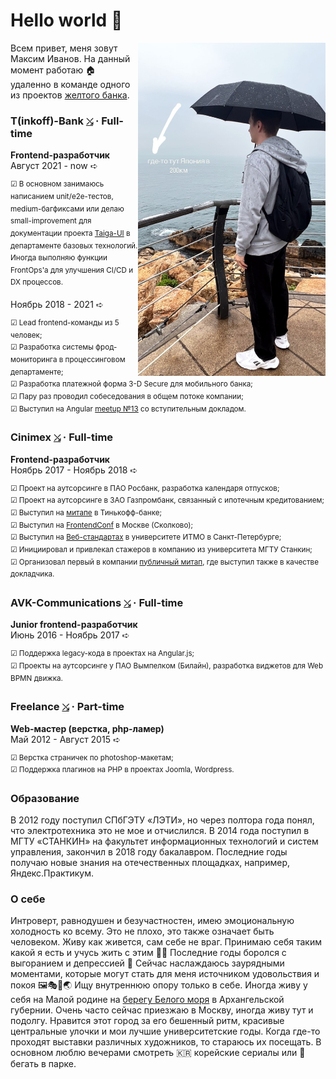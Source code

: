 # Hello world 👋

<img src="https://raw.githubusercontent.com/splincode/splincode/refs/heads/main/south-korea.jpg" width="300" align="right">

Всем привет, меня зовут Максим Иванов. На данный момент работаю 🏠 удаленно в команде одного из проектов
<a href="https://en.wikipedia.org/wiki/T-Bank" target="_blank">желтого банка</a>.

### T(inkoff)-Bank <a href="https://www.tbank.ru/" target="_blank"><code>⤯</code></a> · Full-time

**Frontend-разработчик** <br> Август 2021 - now ➪
<code><img alt="" height="17px" src="https://cdn.svgporn.com/logos/webstorm.svg" align="center" /></code>
<code><img alt="" height="17px" src="https://cdn.svgporn.com/logos/figma.svg" align="center" /></code>
<code><img alt="" height="17px" src="https://cdn.svgporn.com/logos/nx.svg" align="center" /></code>
<code><img alt="" height="17px" src="https://cdn.svgporn.com/logos/angular-icon.svg" align="center" /></code>
<code><img alt="" height="17px" src="https://cdn.svgporn.com/logos/playwright.svg" align="center" /></code>

<sup>☑ В основном занимаюсь написанием unit/e2e-тестов, medium-багфиксами или делаю small-improvement для документации
проекта [Taiga-UI](https://taiga-ui.dev/) в департаменте базовых технологий. Иногда выполняю функции FrontOps'а для
улучшения CI/CD и DX процессов.</sup>

Ноябрь 2018 - 2021 ➪
<code><img alt="" height="17px" src="https://cdn.svgporn.com/logos/webstorm.svg" align="center" /></code>
<code><img alt="" height="17px" src="https://cdn.svgporn.com/logos/lerna.svg" align="center" /></code>
<code><img alt="" height="17px" src="https://v6.angular.io/assets/images/logos/angular/shield-large.svg" align="center" /></code>
<code><img alt="" height="17px" src="https://v9.material.angular.io/assets/img/angular-material-logo.svg" align="center" /></code>
<code><img alt="" height="17px" src="https://user-images.githubusercontent.com/1283734/83267345-6c14e180-a207-11ea-95fb-eebcf1b1c3b3.png" align="center" /></code>
<code><img alt="" height="17px" src="https://cdn.svgporn.com/logos/jest.svg" align="center" /></code>
<code><img alt="" height="17px" src="https://cdn.svgporn.com/logos/cypress-icon.svg" align="center" /></code>
<code><img alt="" height="17px" src="https://cdn.svgporn.com/logos/gitlab.svg" align="center" /></code>
<code><img alt="" height="17px" src="https://cdn.svgporn.com/logos/docker-icon.svg" align="center" /></code>

<sup>☑ Lead frontend-команды из 5 человек;</sup> <br> <sup>☑ Разработка системы фрод-мониторинга в процессинговом
департаменте;</sup> <br> <sup>☑ Разработка платежной форма 3-D Secure для мобильного банка;</sup> <br> <sup>☑ Пару раз
проводил собеседования в общем потоке компании;</sup> <br> <sup>☑ Выступил на Angular
[meetup №13](https://meetup.tbank.ru/event/angular-meetup-13/) со вступительным докладом.</sup> <br>

### Cinimex <a href="https://cinimex.ru/" target="_blank"><code>⤯</code></a> · Full-time

**Frontend-разработчик** <br> Ноябрь 2017 - Ноябрь 2018 ➪
<code><img alt="" height="17px" src="https://cdn.svgporn.com/logos/webstorm.svg" align="center" /></code>
<code><img alt="" height="17px" src="https://cdn.svgporn.com/logos/jira.svg" align="center" /></code>
<code><img alt="" height="17px" src="https://cdn.svgporn.com/logos/confluence.svg" align="center" /></code>
<code><img alt="" height="17px" src="https://cdn.svgporn.com/logos/typescript-icon.svg" align="center" /></code>
<code><img alt="" height="17px" src="https://v6.angular.io/assets/images/logos/angular/shield-large.svg" align="center" /></code>
<code><img alt="" height="17px" src="https://cdn.svgporn.com/logos/reactivex.svg" align="center" /></code>
<code><img alt="" height="17px" src="https://cdn.svgporn.com/logos/materializecss.svg" align="center" /></code>
<code><img alt="" height="17px" src="https://cdn.svgporn.com/logos/karma.svg" align="center" /></code>
<code><img alt="" height="17px" src="https://cdn.svgporn.com/logos/protractor.svg" align="center" /></code>

<sup>☑ Проект на аутсорсинге в ПАО Росбанк, разработка календаря отпусков;</sup> <br> <sup>☑ Проект на аутсорсинге в
ЗАО Газпромбанк, связанный с ипотечным кредитованием;</sup><br><sup>☑ Выступил на
[митапе](https://www.google.com/search?q=angular+%D0%BC%D0%B0%D0%BA%D1%81%D0%B8%D0%BC+%D0%B8%D0%B2%D0%B0%D0%BD%D0%BE%D0%B2+change+detection&rlz=1C5GCEM_enRU1116RU1116&oq=angular+%D0%BC%D0%B0%D0%BA%D1%81%D0%B8%D0%BC+%D0%B8%D0%B2%D0%B0%D0%BD%D0%BE%D0%B2+change+detection&gs_lcrp=EgZjaHJvbWUyBggAEEUYOTIGCAEQRRhA0gEINjI0MWowajSoAgCwAgE&sourceid=chrome&ie=UTF-8)
в Тинькофф-банке;</sup><br><sup>☑ Выступил на
[FrontendConf](https://www.youtube.com/watch?v=7646rW8qdcQ&ab_channel=FrontendChannel) в Москве
(Сколково);</sup><br><sup>☑ Выступил на
[Веб-стандартах](https://www.youtube.com/watch?v=sxN5hmb2hdU&ab_channel=%D0%92%D0%B5%D0%B1-%D1%81%D1%82%D0%B0%D0%BD%D0%B4%D0%B0%D1%80%D1%82%D1%8B)
в университете ИТМО в Санкт-Петербурге;</sup> <br> <sup>☑ Инициировал и привлекал стажеров в компанию из университета
МГТУ Станкин;</sup> <br> <sup>☑ Организовал первый в компании
[публичный митап](https://www.youtube.com/watch?v=daP3OAjb1Hc&ab_channel=Cinimex), где выступил также в качестве
докладчика.</sup>

### AVK-Communications <a href="http://www.atlant-inform.ru/" target="_blank"><code>⤯</code></a> · Full-time

**Junior frontend-разработчик** <br> Июнь 2016 - Ноябрь 2017 ➪
<code><img alt="" height="17px" src="https://cdn.svgporn.com/logos/webstorm.svg" align="center" /></code>
<code><img alt="" height="17px" src="https://cdn.svgporn.com/logos/teamcity.svg" align="center" /></code>
<code><img alt="" height="17px" src="https://cdn.svgporn.com/logos/youtrack.svg" align="center" /></code>
<code><img alt="" height="17px" src="https://cdn.svgporn.com/logos/javascript.svg" align="center" /></code>
<code><img alt="" height="17px" src="https://angularjs.org/img/ng-logo.png" align="center" /></code>

<sup>☑ Поддержка legacy-кода в проектах на Angular.js;</sup><br> <sup>☑ Проекты на аутсорсинге у ПАО Вымпелком
(Билайн), разработка виджетов для Web BPMN движка.</sup>

### Freelance <a href="https://freelance.ru/" target="_blank"><code>⤯</code></a> · Part-time

**Web-мастер (верстка, php-ламер)** <br> Май 2012 - Август 2015 ➪
<code><img alt="" height="17px" src="https://cdn.svgporn.com/logos/sublimetext-icon.svg" align="center" /></code>
<code><img alt="" height="17px" src="https://cdn.svgporn.com/logos/adobe-photoshop.svg" align="center" /></code>
<code><img alt="" height="17px" src="https://cdn.svgporn.com/logos/html-5.svg" align="center" /></code>
<code><img alt="" height="17px" src="https://cdn.svgporn.com/logos/css-3.svg" align="center" /></code>
<code><img alt="" height="17px" src="https://cdn.svgporn.com/logos/javascript.svg" align="center" /></code>
<code><img alt="" height="17px" src="https://cdn.svgporn.com/logos/jquery.svg" align="center" /></code>
<code><img alt="" height="17px" src="https://upload.wikimedia.org/wikipedia/commons/0/01/FileZilla_logo.svg" align="center" /></code>
<code><img alt="" height="17px" src="https://cdn.svgporn.com/logos/php.svg" align="center" /></code>
<code><img alt="" height="17px" src="https://cdn.svgporn.com/logos/mysql.svg" align="center" /></code>
<code><img alt="" height="17px" src="https://cdn.svgporn.com/logos/joomla.svg" align="center" /></code>
<code><img alt="" height="17px" src="https://cdn.svgporn.com/logos/wordpress.svg" align="center" /></code>

<sup>☑ Верстка страничек по photoshop-макетам;</sup> <br> <sup>☑ Поддержка плагинов на PHP в проектах Joomla,
Wordpress.</sup> <br>

### Образование

В 2012 году поступил СПбГЭТУ «ЛЭТИ», но через полтора года понял, что электротехника это не мое и отчислился. В 2014
года поступил в МГТУ «СТАНКИН» на факультет информационных технологий и систем управления, закончил в 2018 году
бакалавром. Последние годы получаю новые знания на отечественных площадках, например, Яндекс.Практикум.

### О себе

Интроверт, равнодушен и безучастностен, имею эмоциональную холодность ко всему. Это не плохо, это также означает быть
человеком. Живу как живется, сам себе не враг. Принимаю себя таким какой я есть и учусь жить с этим 🧘‍♂️ Последние годы
боролся с выгоранием и депрессией 💪 Сейчас наслаждаюсь заурядными моментами, которые могут стать для меня источником
удовольствия и покоя 🖼🎭🏃🌏 Ищу внутреннюю опору только в себе. Иногда живу у себя на Малой родине на
<a href="https://yandex.ru/maps/geo/onega/53122552/?ll=38.055717%2C63.913597&z=12.62" target="_blank">берегу Белого
моря</a> в Архангельской губернии. Очень часто сейчас приезжаю в Москву, иногда живу тут и подолгу. Нравится этот город
за его бешенный ритм, красивые центральные улочки и мои лучшие университетские годы. Когда где-то проходят выставки
различных художников, то стараюсь их посещать. В основном люблю вечерами смотреть 🇰🇷 корейские сериалы или 🏃 бегать в
парке.
